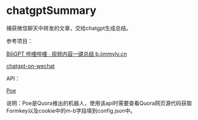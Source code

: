 # chatgptSummary

捕获微信聊天中转发的文章，交给chatgpt生成总结。

参考项目：

[BiliGPT 哔哩哔哩 · 视频内容一键总结 b.jimmylv.cn](https://github.com/JimmyLv/BiliGPT)

[chatgpt-on-wechat](https://github.com/zhayujie/chatgpt-on-wechat)

API：

[Poe](https://github.com/vaibhavk97/Poe)

说明：Poe是Quora推出的机器人，使用该api时需要查看Quora网页源代码获取Formkey以及cookie中的m-b字段填到config.json中。